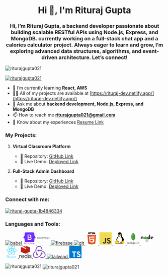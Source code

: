 <h1 align="center">Hi 👋, I'm Rituraj Gupta</h1>
<h3 align="center">Hi, I’m Rituraj Gupta, a backend developer passionate about building scalable RESTful APIs using Node.js, Express, and MongoDB.  currently working on a full-stack chat app and a calories calculator project. Always eager to learn and grow, I’m exploring advanced data structures, algorithms, and event-driven architecture. Let’s connect!</h3>

<p align="left"> <img src="https://komarev.com/ghpvc/?username=riturajgupta021&label=Profile%20views&color=0e75b6&style=flat" alt="riturajgupta021" /> </p>

<p align="left"> <a href="https://github.com/ryo-ma/github-profile-trophy"><img src="https://github-profile-trophy.vercel.app/?username=riturajgupta021" alt="riturajgupta021" /></a> </p>

- 🌱 I’m currently learning **React, AWS**  
- 👨‍💻 All of my projects are available at [https://rituraj-dev.netlify.app/](https://rituraj-dev.netlify.app/)  
- 💬 Ask me about **backend development, Node.js, Express, and MongoDB**  
- 📫 How to reach me **riturajgupta021@gmail.com**  
- 📄 Know about my experiences [Resume Link](https://drive.google.com/file/d/1p1eqxD-xI5WtJbS0kHYQkLOAfPnkTLLT/view?usp=sharing)  

<h3 align="left">My Projects:</h3>

1. **Virtual Classroom Platform**  
   - 📂 Repository: [GitHub Link](https://github.com/riturajgupta021/Virtual_class_room)  
   - 🔗 Live Demo: [Deployed Link](https://virtual-class-room.netlify.app/)  

2. **Full-Stack Admin Dashboard**  
   - 📂 Repository: [GitHub Link](https://github.com/riturajgupta021/mern-backend)  
   - 🔗 Live Demo: [Deployed Link](https://riturajgupta.netlify.app/)  
 

<h3 align="left">Connect with me:</h3>
<p align="left">
<a href="https://linkedin.com/in/rituraj-gupta-1b4846334" target="blank"><img align="center" src="https://raw.githubusercontent.com/rahuldkjain/github-profile-readme-generator/master/src/images/icons/Social/linked-in-alt.svg" alt="rituraj-gupta-1b4846334" height="30" width="40" /></a>
</p>

<h3 align="left">Languages and Tools:</h3>
<p align="left"> 
  <a href="https://babeljs.io/" target="_blank" rel="noreferrer"> 
    <img src="https://www.vectorlogo.zone/logos/babeljs/babeljs-icon.svg" alt="babel" width="40" height="40"/> 
  </a> 
  <a href="https://getbootstrap.com" target="_blank" rel="noreferrer"> 
    <img src="https://raw.githubusercontent.com/devicons/devicon/master/icons/bootstrap/bootstrap-plain-wordmark.svg" alt="bootstrap" width="40" height="40"/> 
  </a> 
  <a href="https://expressjs.com" target="_blank" rel="noreferrer"> 
    <img src="https://raw.githubusercontent.com/devicons/devicon/master/icons/express/express-original-wordmark.svg" alt="express" width="40" height="40"/> 
  </a> 
  <a href="https://firebase.google.com/" target="_blank" rel="noreferrer"> 
    <img src="https://www.vectorlogo.zone/logos/firebase/firebase-icon.svg" alt="firebase" width="40" height="40"/> 
  </a> 
  <a href="https://git-scm.com/" target="_blank" rel="noreferrer"> 
    <img src="https://www.vectorlogo.zone/logos/git-scm/git-scm-icon.svg" alt="git" width="40" height="40"/> 
  </a> 
  <a href="https://www.w3.org/html/" target="_blank" rel="noreferrer"> 
    <img src="https://raw.githubusercontent.com/devicons/devicon/master/icons/html5/html5-original-wordmark.svg" alt="html5" width="40" height="40"/> 
  </a> 
  <a href="https://developer.mozilla.org/en-US/docs/Web/JavaScript" target="_blank" rel="noreferrer"> 
    <img src="https://raw.githubusercontent.com/devicons/devicon/master/icons/javascript/javascript-original.svg" alt="javascript" width="40" height="40"/> 
  </a> 
  <a href="https://www.linux.org/" target="_blank" rel="noreferrer"> 
    <img src="https://raw.githubusercontent.com/devicons/devicon/master/icons/linux/linux-original.svg" alt="linux" width="40" height="40"/> 
  </a> 
  <a href="https://www.mongodb.com/" target="_blank" rel="noreferrer"> 
    <img src="https://raw.githubusercontent.com/devicons/devicon/master/icons/mongodb/mongodb-original-wordmark.svg" alt="mongodb" width="40" height="40"/> 
  </a> 
  <a href="https://nodejs.org" target="_blank" rel="noreferrer"> 
    <img src="https://raw.githubusercontent.com/devicons/devicon/master/icons/nodejs/nodejs-original-wordmark.svg" alt="nodejs" width="40" height="40"/> 
  </a> 
  <a href="https://reactjs.org/" target="_blank" rel="noreferrer"> 
    <img src="https://raw.githubusercontent.com/devicons/devicon/master/icons/react/react-original-wordmark.svg" alt="react" width="40" height="40"/> 
  </a> 
  <a href="https://redis.io" target="_blank" rel="noreferrer"> 
    <img src="https://raw.githubusercontent.com/devicons/devicon/master/icons/redis/redis-original-wordmark.svg" alt="redis" width="40" height="40"/> 
  </a> 
  <a href="https://redux.js.org" target="_blank" rel="noreferrer"> 
    <img src="https://raw.githubusercontent.com/devicons/devicon/master/icons/redux/redux-original.svg" alt="redux" width="40" height="40"/> 
  </a> 
  <a href="https://tailwindcss.com/" target="_blank" rel="noreferrer"> 
    <img src="https://www.vectorlogo.zone/logos/tailwindcss/tailwindcss-icon.svg" alt="tailwind" width="40" height="40"/> 
  </a> 
  <a href="https://www.typescriptlang.org/" target="_blank" rel="noreferrer"> 
    <img src="https://raw.githubusercontent.com/devicons/devicon/master/icons/typescript/typescript-original.svg" alt="typescript" width="40" height="40"/> 
  </a> 
</p>

<p><img align="left" src="https://github-readme-stats.vercel.app/api/top-langs?username=riturajgupta021&show_icons=true&locale=en&layout=compact" alt="riturajgupta021" /></p>

<p>&nbsp;<img align="center" src="https://github-readme-stats.vercel.app/api?username=riturajgupta021&show_icons=true&locale=en" alt="riturajgupta021" /></p>



